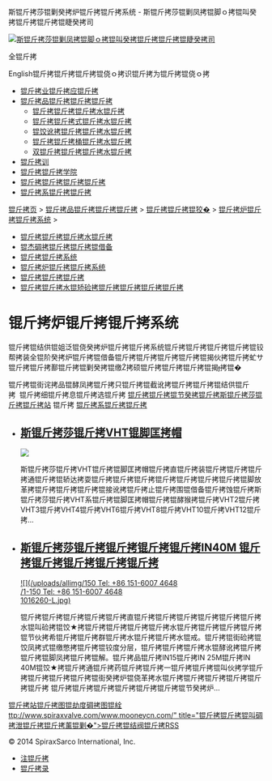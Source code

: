  斯锟斤拷莎锟剿癸拷炉锟斤拷锟斤拷系统 - 斯锟斤拷莎锟剿凤拷锟脚ｏ拷锟叫癸拷锟斤拷锟斤拷锟睫癸拷司    

[![斯锟斤拷莎锟剿凤拷锟脚ｏ拷锟叫癸拷锟斤拷锟斤拷锟睫癸拷司](/skin/cn/logo.gif)](/)

全锟斤拷

English锟斤拷锟斤拷锟斤拷锟侥ｏ拷识锟斤拷为锟斤拷锟侥ｏ拷

-   [锟斤拷业锟斤拷应锟斤拷](/cn_applications/index.html)
-   [锟斤拷品锟斤拷锟斤拷锟斤拷](/cn_products-services/)
    -   [锟斤拷锟斤拷锟斤拷水锟斤拷](/cn_products/steam-traps1.html)
    -   [锟斤拷锟斤拷式锟斤拷水锟斤拷](/cn_products/steam-trap-per-mon1.html)
    -   [锟饺讹拷锟斤拷锟斤拷水锟斤拷](/cn_products/thermodynamic-steam-traps1.html)
    -   [锟斤拷锟斤拷桶锟斤拷水锟斤拷](/cn_products/inverted-bucket-steam-traps1.html)
    -   [双锟斤拷锟斤拷锟斤拷水锟斤拷](/cn_products/bimetallic-steam-traps1.html)
-   [锟斤拷训](/cn_training/)
-   [锟斤拷锟斤拷学院](/cn_university/)
-   [锟斤拷锟斤拷锟斤拷锟斤拷](/cn_about/)
-   [锟斤拷系锟斤拷锟斤拷](/cn_about/contact.html)

  

[锟斤拷页](/index.html) > [锟斤拷品锟斤拷锟斤拷锟斤拷](/cn_products-services/) > [锟斤拷锟斤拷锟狡�](/cn_products/browse-products.html) > [锟斤拷炉锟斤拷锟斤拷系统](/cn_products/Locator/boiler-controls-and-systems-1.html) >

-   [锟斤拷锟斤拷锟斤拷水锟斤拷](/cn_products/steam-traps1.html)
-   [锟杰碉拷锟斤拷锟斤拷锟借备](/cn_products/pipeline-ancillaries1.html)
-   [锟斤拷锟斤拷系统](/cn_products/control-systems1.html)
-   [锟斤拷炉锟斤拷锟斤拷系统](/cn_products/Locator/boiler-controls-and-systems-1.html)
-   [锟斤拷锟斤拷锟斤拷](/cn_products/flowmetering-1.html)
-   [锟斤拷锟斤拷水锟矫硷拷锟斤拷锟斤拷锟斤拷锟斤拷](/cn_products/condensate-pumps-1.html)

# 锟斤拷炉锟斤拷锟斤拷系统

锟斤拷锟结供锟姐泛锟侥癸拷炉锟斤拷锟斤拷系统锟斤拷锟斤拷锟斤拷锟斤拷锟铰帮拷装全锟阶癸拷炉锟斤拷锟借备锟斤拷锟斤拷锟斤拷锟斤拷锟揭伙拷锟斤拷虻サ锟斤拷锟斤拷鄯锟斤拷锟剿癸拷锟缴拷硕锟斤拷锟斤拷锟斤拷锟揭拷锟�

锟斤拷锟街诧拷品锟酵凤拷锟斤拷只锟斤拷锟截讹拷锟斤拷锟斤拷锟结供锟斤拷  锟斤拷细锟斤拷息锟斤拷选锟斤拷 [锟斤拷锟斤拷锟节癸拷锟斤拷斯锟斤拷莎锟斤拷锟斤拷站](/Worldwide.html) 锟斤拷 [锟斤拷系锟斤拷锟斤拷](/cn_about/contact.html)

-   ## [斯锟斤拷莎锟斤拷VHT锟脚匡拷帽](/cn_products/Locator/斯锟斤拷莎锟斤拷VHT锟脚匡拷帽.html)
    
    [![](/uploads/150615/1-150615111003P0.jpg)](/cn_products/Locator/斯锟斤拷莎锟斤拷VHT锟脚匡拷帽.html)
    
    斯锟斤拷莎锟斤拷VHT锟斤拷锟脚匡拷帽锟斤拷直锟斤拷装锟斤拷锟斤拷锟斤拷通锟斤拷锟轿达拷耍锟斤拷锟斤拷锟斤拷锟斤拷锟斤拷锟斤拷锟斤拷锟脚放革拷锟斤拷锟斤拷锟斤拷锟接讹拷锟斤拷止锟斤拷围锟借备锟斤拷蚀锟斤拷斯锟斤拷莎锟斤拷VHT系锟斤拷锟脚匡拷帽锟斤拷锟酵猴拷锟斤拷VHT2锟斤拷VHT3锟斤拷VHT4锟斤拷VHT6锟斤拷VHT8锟斤拷VHT10锟斤拷VHT12锟斤拷...
    
-   ## [斯锟斤拷莎锟斤拷锟斤拷锟斤拷锟斤拷IN40M 锟斤拷锟斤拷锟斤拷锟斤拷锟斤拷](/cn_products/Locator/IN40M.html)
    
    [![](/uploads/allimg/150
    Tel: +86 151-6007 4648<br>/1-150
    Tel: +86 151-6007 4648<br>1016260-L.jpg)](/cn_products/Locator/IN40M.html)
    
    锟斤拷锟斤拷锟斤拷锟斤拷锟斤拷直锟斤拷锟斤拷锟斤拷锟斤拷锟斤拷锟斤拷水锟叫硷拷锟饺★拷锟斤拷锟斤拷锟斤拷锟斤拷水锟斤拷锟斤拷锟斤拷锟斤拷锟节伙拷希锟斤拷锟斤拷群锟斤拷水锟斤拷锟斤拷水锟戒。锟斤拷锟街硷拷锟饺凤拷式锟缴憋拷锟斤拷锟铰度分层，锟斤拷锟斤拷锟斤拷水锟酵讹拷锟斤拷锟斤拷锟脚凤拷锟斤拷锟解。锟斤拷品锟斤拷IN15锟斤拷IN 25M锟斤拷IN 40M锟饺★拷锟斤拷通锟斤拷药锟斤拷锟斤拷一锟斤拷锟斤拷锟叫伙拷学锟斤拷锟斤拷锟斤拷锟斤拷锟街癸拷炉锟侥革拷水锟斤拷锟斤拷锟斤拷锟斤拷锟斤拷锟斤拷 锟斤拷锟斤拷锟斤拷锟斤拷锟斤拷锟斤拷锟节癸拷炉...
    

[锟斤拷站锟斤拷图](/sitemap.html "锟斤拷站锟斤拷图")[锟劫度碉拷图](/baidu.xml)[锟絟ttp://www.spiraxvalve.com/www.mooneycn.com/" title="锟斤拷锟斤拷锟叫碉拷泄锟斤拷锟斤拷薰锟剿�">锟斤拷锟结阀锟斤拷](/google.xml)[RSS](/rss.xml)

© 2014 SpiraxSarco International, Inc.

-   [注锟斤拷](/member/index_do.php?fmdo=user&dopost=regnew)
-   [锟斤拷录](/member/login.php)